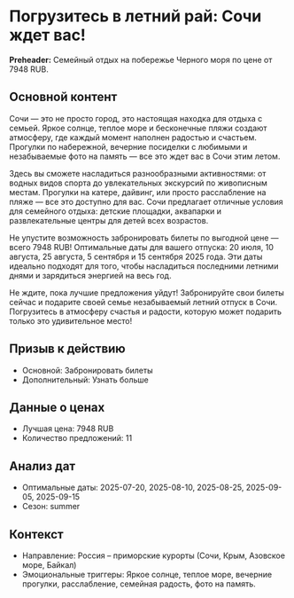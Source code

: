 # Погрузитесь в летний рай: Сочи ждет вас!

**Preheader:** Семейный отдых на побережье Черного моря по цене от 7948 RUB.

## Основной контент

Сочи — это не просто город, это настоящая находка для отдыха с семьей. Яркое солнце, теплое море и бесконечные пляжи создают атмосферу, где каждый момент наполнен радостью и счастьем. Прогулки по набережной, вечерние посиделки с любимыми и незабываемые фото на память — все это ждет вас в Сочи этим летом.

Здесь вы сможете насладиться разнообразными активностями: от водных видов спорта до увлекательных экскурсий по живописным местам. Прогулки на катере, дайвинг, или просто расслабление на пляже — все это доступно для вас. Сочи предлагает отличные условия для семейного отдыха: детские площадки, аквапарки и развлекательные центры для детей всех возрастов.

Не упустите возможность забронировать билеты по выгодной цене — всего 7948 RUB! Оптимальные даты для вашего отпуска: 20 июля, 10 августа, 25 августа, 5 сентября и 15 сентября 2025 года. Эти даты идеально подходят для того, чтобы насладиться последними летними днями и зарядиться энергией на весь год.

Не ждите, пока лучшие предложения уйдут! Забронируйте свои билеты сейчас и подарите своей семье незабываемый летний отпуск в Сочи. Погрузитесь в атмосферу счастья и радости, которую может подарить только это удивительное место!

## Призыв к действию

- Основной: Забронировать билеты
- Дополнительный: Узнать больше

## Данные о ценах

- Лучшая цена: 7948 RUB
- Количество предложений: 11

## Анализ дат

- Оптимальные даты: 2025-07-20, 2025-08-10, 2025-08-25, 2025-09-05, 2025-09-15
- Сезон: summer

## Контекст

- Направление: Россия – приморские курорты (Сочи, Крым, Азовское море, Байкал)
- Эмоциональные триггеры: Яркое солнце, теплое море, вечерние прогулки, расслабление, семейная радость, фото на память.
